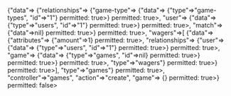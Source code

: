  {"data"=> {"relationships"=> 
 {"game-type"=> 
 {"data"=> {"type"=>"game-types", "id"=>"1"} permitted: true>} permitted: true>, "user"=> {"data"=> {"type"=>"users", "id"=>"1"} permitted: true>} permitted: true>, "match"=> {"data"=>nil} permitted: true>} permitted: true>, "wagers"=>[ {"data"=> {"attributes"=> {"amount"=>1} permitted: true>, "relationships"=> {"user"=> {"data"=> {"type"=>"users", "id"=>"1"} permitted: true>} permitted: true>, "game"=> {"data"=> {"type"=>"games", "id"=>nil} permitted: true>} permitted: true>} permitted: true>, "type"=>"wagers"} permitted: true>} permitted: true>], "type"=>"games"} permitted: true>, "controller"=>"games", "action"=>"create", "game"=> {} permitted: true>} permitted: false>